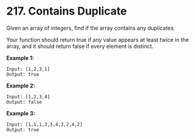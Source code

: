 # 217. Contains Duplicate

Given an array of integers, find if the array contains any duplicates.

Your function should return true if any value appears at least twice in the array, and it should return false if every element is distinct.

**Example 1:**

```()
Input: [1,2,3,1]
Output: true
```

**Example 2:**

```()
Input: [1,2,3,4]
Output: false
```

**Example 3:**

```()
Input: [1,1,1,3,3,4,3,2,4,2]
Output: true
```
